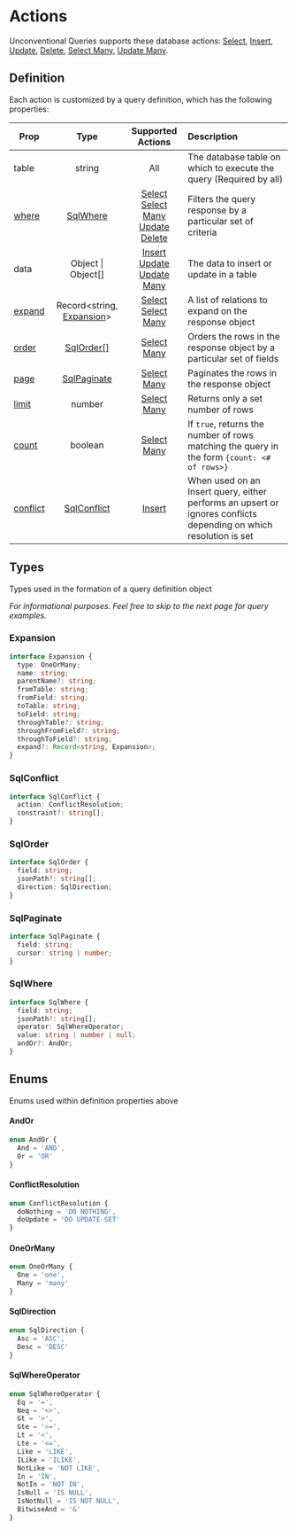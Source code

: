 # Actions

Unconventional Queries supports these database actions: [Select](./actions/select.md), [Insert](./actions/insert.md), [Update](./actions/update.md), [Delete](./actions/delete.md), [Select Many](./actions/select-many.md), [Update Many](./actions/update-many.md).

## Definition

Each action is customized by a query definition, which has the following properties:

|Prop|Type|Supported Actions|Description|
| ------------- | :-----------: | :-------: | :---- |
| table | string | All | The database table on which to execute the query (Required by all) |
| [where](./concepts/where.md) | [SqlWhere](#sqlwhere) | [Select](./actions/select.md)<br />[Select Many](./actions/select-many.md)<br />[Update](./actions/update.md)<br />[Delete](./actions/delete.md) | Filters the query response by a particular set of criteria |
| data | Object \| Object[] | [Insert](./actions/insert.md)<br />[Update](./actions/update.md)<br />[Update Many](./actions/update-many.md) | The data to insert or update in a table |
| [expand](./concepts/relations.md) | Record<string, [Expansion](#expansion)> | [Select](./actions/select.md)<br />[Select Many](./actions/select-many.md) | A list of relations to expand on the response object |
| [order](./actions/select-many.md#order-results) | [SqlOrder[]](#sqlorder) | [Select Many](./actions/select-many.md) | Orders the rows in the response object by a particular set of fields |
| [page](./actions/select-many.md#paginate-results) | [SqlPaginate](#sqlpaginate) | [Select Many](./actions/select-many.md) | Paginates the rows in the response object |
| [limit](./actions/select-many.md#paginate-results) | number | [Select Many](./actions/select-many.md) | Returns only a set number of rows |
| [count](./actions/select-many.md#count-results) | boolean | [Select Many](./actions/select-many.md) | If `true`, returns the number of rows matching the query in the form `{count: <# of rows>}` |
| [conflict](./actions/insert.md#upsert) | [SqlConflict](#sqlconflict) | [Insert](./actions/insert.md) | When used on an Insert query, either performs an upsert or ignores conflicts depending on which resolution is set |

## Types

Types used in the formation of a query definition object

*For informational purposes. Feel free to skip to the next page for query examples.*

### Expansion
```ts
interface Expansion {
  type: OneOrMany;
  name: string;
  parentName?: string;
  fromTable: string;
  fromField: string;
  toTable: string;
  toField: string;
  throughTable?: string;
  throughFromField?: string;
  throughToField?: string;
  expand?: Record<string, Expansion>;
}
```

### SqlConflict
```ts
interface SqlConflict {
  action: ConflictResolution;
  constraint?: string[];
}
```

### SqlOrder
```ts
interface SqlOrder {
  field: string;
  jsonPath?: string[];
  direction: SqlDirection;
}
```

### SqlPaginate
```ts
interface SqlPaginate {
  field: string;
  cursor: string | number;
}
```

### SqlWhere
```ts
interface SqlWhere {
  field: string;
  jsonPath?: string[];
  operator: SqlWhereOperator;
  value: string | number | null;
  andOr?: AndOr;
}
```

## Enums

Enums used within definition properties above

#### AndOr
```ts
enum AndOr {
  And = 'AND',
  Or = 'OR'
}
```

#### ConflictResolution
```ts
enum ConflictResolution {
  doNothing = 'DO NOTHING',
  doUpdate = 'DO UPDATE SET'
}
```

#### OneOrMany
```ts
enum OneOrMany {
  One = 'one',
  Many = 'many'
}
```

#### SqlDirection
```ts
enum SqlDirection {
  Asc = 'ASC',
  Desc = 'DESC'
}
```

#### SqlWhereOperator
```ts
enum SqlWhereOperator {
  Eq = '=',
  Neq = '<>',
  Gt = '>',
  Gte = '>=',
  Lt = '<',
  Lte = '<=',
  Like = 'LIKE',
  ILike = 'ILIKE',
  NotLike = 'NOT LIKE',
  In = 'IN',
  NotIn = 'NOT IN',
  IsNull = 'IS NULL',
  IsNotNull = 'IS NOT NULL',
  BitwiseAnd = '&'
}
```